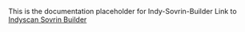 This is the documentation placeholder for Indy-Sovrin-Builder
Link to [Indyscan Sovrin Builder](https://indyscan.io/home/SOVRIN_BUILDERNET)